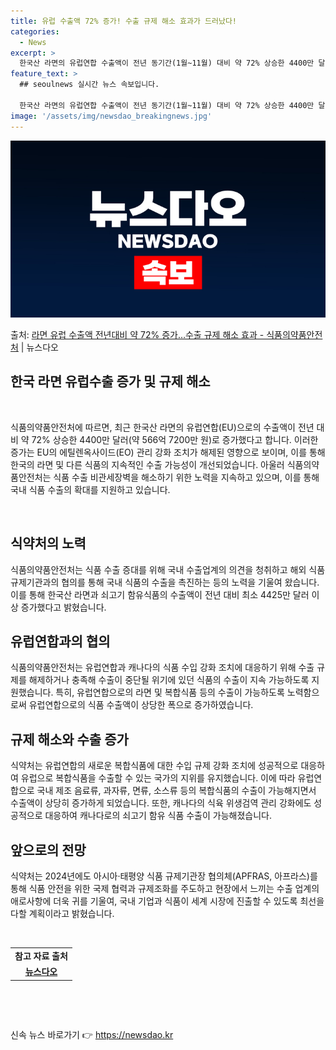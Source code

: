 ```yaml
---
title: 유럽 수출액 72% 증가! 수출 규제 해소 효과가 드러났다!
categories:
  - News
excerpt: >
  한국산 라면의 유럽연합 수출액이 전년 동기간(1월~11월) 대비 약 72% 상승한 4400만 달러(약 566…
feature_text: >
  ## seoulnews 실시간 뉴스 속보입니다.

  한국산 라면의 유럽연합 수출액이 전년 동기간(1월~11월) 대비 약 72% 상승한 4400만 달러(약 566…
image: '/assets/img/newsdao_breakingnews.jpg'
---
```


![뉴스다오 속보](/assets/img/newsdao_breakingnews.jpg)

<p>출처: <a href="https://newsdao.kr/2898" rel="dofollow">라면 유럽 수출액 전년대비 약 72% 증가…수출 규제 해소 효과 - 식품의약품안전처</a> | 뉴스다오</p>

<h2 data-ke-size="size24">한국 라면 유럽수출 증가 및 규제 해소</h2>
<p data-ke-size="size16">&nbsp;</p>
식품의약품안전처에 따르면, 최근 한국산 라면의 유럽연합(EU)으로의 수출액이 전년 대비 약 72% 상승한 4400만 달러(약 566억 7200만 원)로 증가했다고 합니다. 이러한 증가는 EU의 에틸렌옥사이드(EO) 관리 강화 조치가 해제된 영향으로 보이며, 이를 통해 한국의 라면 및 다른 식품의 지속적인 수출 가능성이 개선되었습니다. 아울러 식품의약품안전처는 식품 수출 비관세장벽을 해소하기 위한 노력을 지속하고 있으며, 이를 통해 국내 식품 수출의 확대를 지원하고 있습니다.
<p data-ke-size="size16">&nbsp;</p>

<h2 data-ke-size="size26">식약처의 노력</h2>
<p data-ke-size="size16">식품의약품안전처는 식품 수출 증대를 위해 국내 수출업계의 의견을 청취하고 해외 식품 규제기관과의 협의를 통해 국내 식품의 수출을 촉진하는 등의 노력을 기울여 왔습니다. 이를 통해 한국산 라면과 쇠고기 함유식품의 수출액이 전년 대비 최소 4425만 달러 이상 증가했다고 밝혔습니다.</p>

<h2 data-ke-size="size26">유럽연합과의 협의</h2>
<p data-ke-size="size16">식품의약품안전처는 유럽연합과 캐나다의 식품 수입 강화 조치에 대응하기 위해 수출 규제를 해제하거나 충족해 수출이 중단될 위기에 있던 식품의 수출이 지속 가능하도록 지원했습니다. 특히, 유럽연합으로의 라면 및 복합식품 등의 수출이 가능하도록 노력함으로써 유럽연합으로의 식품 수출액이 상당한 폭으로 증가하였습니다.</p>

<h2 data-ke-size="size26">규제 해소와 수출 증가</h2>
<p data-ke-size="size16">식약처는 유럽연합의 새로운 복합식품에 대한 수입 규제 강화 조치에 성공적으로 대응하여 유럽으로 복합식품을 수출할 수 있는 국가의 지위를 유지했습니다. 이에 따라 유럽연합으로 국내 제조 음료류, 과자류, 면류, 소스류 등의 복합식품의 수출이 가능해지면서 수출액이 상당히 증가하게 되었습니다. 또한, 캐나다의 식육 위생검역 관리 강화에도 성공적으로 대응하여 캐나다로의 쇠고기 함유 식품 수출이 가능해졌습니다.</p>

<h2 data-ke-size="size26">앞으로의 전망</h2>
<p data-ke-size="size16">식약처는 2024년에도 아시아·태평양 식품 규제기관장 협의체(APFRAS, 아프라스)를 통해 식품 안전을 위한 국제 협력과 규제조화를 주도하고 현장에서 느끼는 수출 업계의 애로사항에 더욱 귀를 기울여, 국내 기업과 식품이 세계 시장에 진출할 수 있도록 최선을 다할 계획이라고 밝혔습니다.</p>

<p data-ke-size="size16">&nbsp;</p>
<table>
<tbody>
<tr>
<td style="text-align: center; height: 17px;"><b>참고 자료 출처</b></td>
</tr>
<tr>
<td style="text-align: center; height: 17px;"><b><a href="https://newsdao.kr/2898">뉴스다오</a></b></td>
</tr>
</tbody>
</table>
<p data-ke-size="size16">&nbsp;</p>
<p data-ke-size="size16">&nbsp;</p> 

신속 뉴스 바로가기 👉 <a href="https://newsdao.kr" rel="dofollow">https://newsdao.kr</a>


